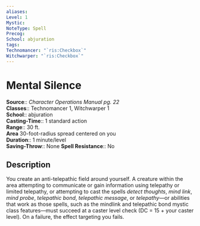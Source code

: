 ```yaml
---
aliases: 
Level: 1
Mystic: 
NoteType: Spell
Precog: 
School: abjuration 
tags: 
Technomancer: "`ris:Checkbox`"
Witchwarper: "`ris:Checkbox`"
---
```


# Mental Silence

**Source**:: _Character Operations Manual pg. 22_  
**Classes**:: Technomancer 1, Witchwarper 1  
**School**:: abjuration  
**Casting-Time**:: 1 standard action  
**Range**:: 30 ft.  
**Area** 30-foot-radius spread centered on you  
**Duration**:: 1 minute/level  
**Saving-Throw**:: None
**Spell Resistance**:: No

## Description

You create an anti-telepathic field around yourself. A creature within the area attempting to communicate or gain information using telepathy or limited telepathy, or attempting to cast the spells _detect thoughts_, _mind link_, _mind probe_, _telepathic bond_, _telepathic message_, or _telepathy_—or abilities that work as those spells, such as the mindlink and telepathic bond mystic class features—must succeed at a caster level check (DC = 15 + your caster level). On a failure, the effect targeting you fails.
